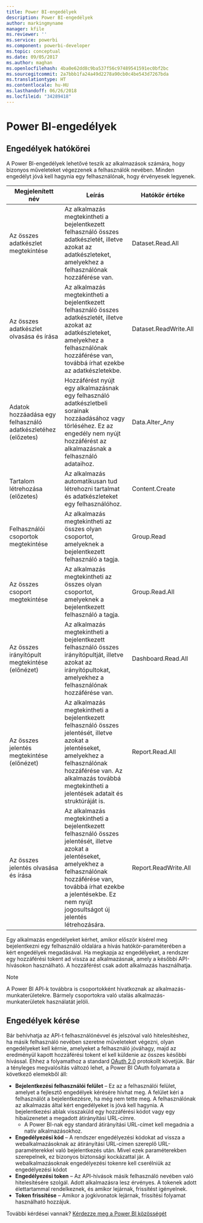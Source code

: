 ```yaml
---
title: Power BI-engedélyek
description: Power BI-engedélyek
author: markingmyname
manager: kfile
ms.reviewer: ''
ms.service: powerbi
ms.component: powerbi-developer
ms.topic: conceptual
ms.date: 09/05/2017
ms.author: maghan
ms.openlocfilehash: 4ba0e62dd8c9ba537f56c97489541591ec0bf2bc
ms.sourcegitcommit: 2a7bbb1fa24a49d2278a90cb0c4be543d7267bda
ms.translationtype: HT
ms.contentlocale: hu-HU
ms.lasthandoff: 06/26/2018
ms.locfileid: "34289418"
---
```

# <a name="power-bi-permissions"></a>Power BI-engedélyek
## <a name="permission-scopes"></a>Engedélyek hatókörei
A Power BI-engedélyek lehetővé teszik az alkalmazások számára, hogy bizonyos műveleteket végezzenek a felhasználók nevében. Minden engedélyt jóvá kell hagynia egy felhasználónak, hogy érvényesek legyenek.

| Megjelenített név | Leírás | Hatókör értéke |
| --- | --- | --- |
| Az összes adatkészlet megtekintése |Az alkalmazás megtekintheti a bejelentkezett felhasználó összes adatkészletét, illetve azokat az adatkészleteket, amelyekhez a felhasználónak hozzáférése van. |Dataset.Read.All |
| Az összes adatkészlet olvasása és írása |Az alkalmazás megtekintheti a bejelentkezett felhasználó összes adatkészletét, illetve azokat az adatkészleteket, amelyekhez a felhasználónak hozzáférése van, továbbá írhat ezekbe az adatkészletekbe. |Dataset.ReadWrite.All |
| Adatok hozzáadása egy felhasználó adatkészletéhez (előzetes) |Hozzáférést nyújt egy alkalmazásnak egy felhasználó adatkészletbeli sorainak hozzáadásához vagy törléséhez. Ez az engedély nem nyújt hozzáférést az alkalmazásnak a felhasználó adataihoz. |Data.Alter_Any |
| Tartalom létrehozása (előzetes) |Az alkalmazás automatikusan tud létrehozni tartalmat és adatkészleteket egy felhasználóhoz. |Content.Create |
| Felhasználói csoportok megtekintése |Az alkalmazás megtekintheti az összes olyan csoportot, amelyeknek a bejelentkezett felhasználó a tagja. |Group.Read |
| Az összes csoport megtekintése |Az alkalmazás megtekintheti az összes olyan csoportot, amelyeknek a bejelentkezett felhasználó a tagja. |Group.Read.All |
| Az összes irányítópult megtekintése (előnézet) |Az alkalmazás megtekintheti a bejelentkezett felhasználó összes irányítópultját, illetve azokat az irányítópultokat, amelyekhez a felhasználónak hozzáférése van. |Dashboard.Read.All |
| Az összes jelentés megtekintése (előnézet) |Az alkalmazás megtekintheti a bejelentkezett felhasználó összes jelentését, illetve azokat a jelentéseket, amelyekhez a felhasználónak hozzáférése van. Az alkalmazás továbbá megtekintheti a jelentések adatait és struktúráját is. |Report.Read.All |
| Az összes jelentés olvasása és írása |Az alkalmazás megtekintheti a bejelentkezett felhasználó összes jelentését, illetve azokat a jelentéseket, amelyekhez a felhasználónak hozzáférése van, továbbá írhat ezekbe a jelentésekbe. Ez nem nyújt jogosultságot új jelentés létrehozására. |Report.ReadWrite.All |

Egy alkalmazás engedélyeket kérhet, amikor először kísérel meg bejelentkezni egy felhasználó oldalára a hívás hatókör-paraméterében a kért engedélyek megadásával. Ha megkapja az engedélyeket, a rendszer egy hozzáférési tokent ad vissza az alkalmazásnak, amely a későbbi API-hívásokon használható. A hozzáférést csak adott alkalmazás használhatja.

> [!NOTE]
> A Power BI API-k továbbra is csoportokként hivatkoznak az alkalmazás-munkaterületekre. Bármely csoportokra való utalás alkalmazás-munkaterületek használatát jelöli.
> 
> 

## <a name="requesting-permissions"></a>Engedélyek kérése
Bár behívhatja az API-t felhasználónévvel és jelszóval való hitelesítéshez, ha másik felhasználó nevében szeretne műveleteket végezni, olyan engedélyeket kell kérnie, amelyeket a felhasználó jóváhagy, majd az eredményül kapott hozzáférési tokent el kell küldenie az összes későbbi hívással. Ehhez a folyamathoz a standard [OAuth 2.0](http://oauth.net/2/) protokollt követjük. Bár a tényleges megvalósítás változó lehet, a Power BI OAuth folyamata a következő elemekből áll:

* **Bejelentkezési felhasználói felület** – Ez az a felhasználói felület, amelyet a fejlesztő engedélyek kérésére hívhat meg. A felület kéri a felhasználót a bejelentkezésre, ha még nem tette meg. A felhasználónak az alkalmazás által kért engedélyeket is jóvá kell hagynia. A bejelentkezési ablak visszaküld egy hozzáférési kódot vagy egy hibaüzenetet a megadott átirányítási URL-címre.
  * A Power BI-nak egy standard átirányítási URL-címet kell megadnia a natív alkalmazásokhoz.
* **Engedélyezési kód** – A rendszer engedélyezési kódokat ad vissza a webalkalmazásoknak az átirányítási URL-címen szereplő URL-paraméterekkel való bejelentkezés után. Mivel ezek paraméterekben szerepelnek, ez bizonyos biztonsági kockázattal jár. A webalkalmazásoknak engedélyezési tokenre kell cserélniük az engedélyezési kódot
* **Engedélyezési token** – Az API-hívások másik felhasználó nevében való hitelesítésére szolgál. Adott alkalmazásra lesz érvényes. A tokenek adott élettartammal rendelkeznek, és amikor lejárnak, frissítést igényelnek.
* **Token frissítése** – Amikor a jogkivonatok lejárnak, frissítési folyamat használható hozzájuk.

További kérdései vannak? [Kérdezze meg a Power BI közösségét](http://community.powerbi.com/)

